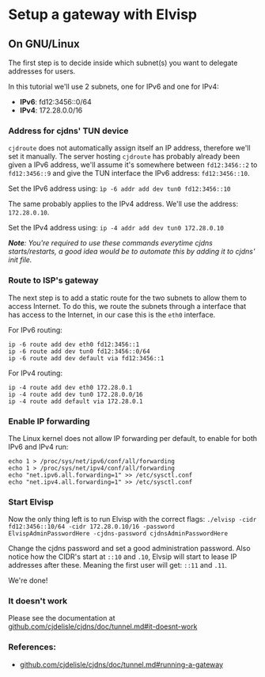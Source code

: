# Setup a gateway with Elvisp

## On GNU/Linux
The first step is to decide inside which subnet(s) you want to delegate addresses for users.

In this tutorial we'll use 2 subnets, one for IPv6 and one for IPv4:
 * __IPv6__: fd12:3456::0/64
 * __IPv4__: 172.28.0.0/16

### Address for cjdns' TUN device
`cjdroute` does not automatically assign itself an IP address, therefore we'll set it manually. The server hosting `cjdroute` has probably already been given a IPv6 address, we'll assume it's somewhere between `fd12:3456::2` to `fd12:3456::9` and give the TUN interface the IPv6 address: `fd12:3456::10`.

Set the IPv6 address using:
```ìp -6 addr add dev tun0 fd12:3456::10```

The same probably applies to the IPv4 address. We'll use the address: `172.28.0.10`.

Set the IPv4 address using:
```ip -4 addr add dev tun0 172.28.0.10```

*__Note__: You're required to use these commands everytime cjdns starts/restarts, a good idea would be to automate this by adding it to cjdns' init file.*

### Route to ISP's gateway
The next step is to add a static route for the two subnets to allow them to access Internet. To do this, we route the subnets through a interface that has access to the Internet, in our case this is the `eth0` interface.

For IPv6 routing:
```
ip -6 route add dev eth0 fd12:3456::1
ip -6 route add dev tun0 fd12:3456::0/64
ip -6 route add dev default via fd12:3456::1
```

For IPv4 routing:
```
ip -4 route add dev eth0 172.28.0.1
ip -4 route add dev tun0 172.28.0.0/16
ip -4 route add default via 172.28.0.1
```

### Enable IP forwarding
The Linux kernel does not allow IP forwarding per default, to enable for both IPv6 and IPv4 run:
```
echo 1 > /proc/sys/net/ipv6/conf/all/forwarding
echo 1 > /proc/sys/net/ipv4/conf/all/forwarding
echo "net.ipv6.all.forwarding=1" >> /etc/sysctl.conf
echo "net.ipv4.all.forwarding=1" >> /etc/sysctl.conf
```

### Start Elvisp
Now the only thing left is to run Elvisp with the correct flags:
```./elvisp -cidr fd12:3456::10/64 -cidr 172.28.0.10/16 -password ElvispAdminPasswordHere -cjdns-password cjdnsAdminPasswordHere```

Change the cjdns password and set a good administration password. Also notice how the CIDR's start at `::10` and `.10`, Elvsip will start to lease IP addresses after these. Meaning the first user will get: `::11` and `.11`.

We're done!

### It doesn't work
Please see the documentation at [github.com/cjdelisle/cjdns/doc/tunnel.md#it-doesnt-work](https://github.com/cjdelisle/cjdns/blob/master/doc/tunnel.md#it-doesnt-work)

### References:
 * [github.com/cjdelisle/cjdns/doc/tunnel.md#running-a-gateway](https://github.com/cjdelisle/cjdns/blob/master/doc/tunnel.md#running-a-gateway) 
